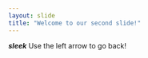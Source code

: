 ```yaml
---
layout: slide
title: "Welcome to our second slide!"
---
```

***sleek***
Use the left arrow to go back!
